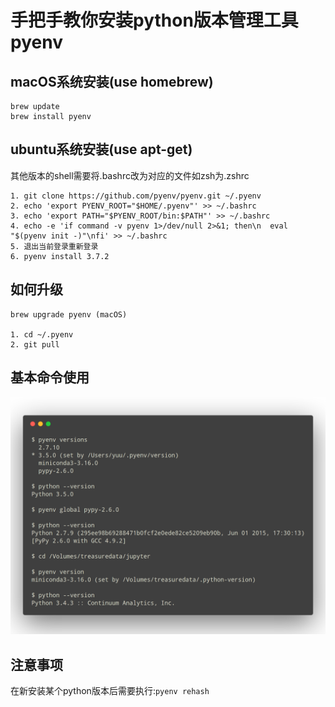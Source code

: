# 手把手教你安装python版本管理工具pyenv

## macOS系统安装(use homebrew)
```shell
brew update
brew install pyenv
```

## ubuntu系统安装(use apt-get)
其他版本的shell需要将.bashrc改为对应的文件如zsh为.zshrc
```shell
1. git clone https://github.com/pyenv/pyenv.git ~/.pyenv
2. echo 'export PYENV_ROOT="$HOME/.pyenv"' >> ~/.bashrc
3. echo 'export PATH="$PYENV_ROOT/bin:$PATH"' >> ~/.bashrc
4. echo -e 'if command -v pyenv 1>/dev/null 2>&1; then\n  eval "$(pyenv init -)"\nfi' >> ~/.bashrc
5. 退出当前登录重新登录
6. pyenv install 3.7.2
```

## 如何升级
```shell
brew upgrade pyenv (macOS)

1. cd ~/.pyenv
2. git pull
```

## 基本命令使用
![基本命令使用](imgs/pyenv_use.png)

## 注意事项
在新安装某个python版本后需要执行:`pyenv rehash`